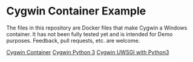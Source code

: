 # Cygwin Container Example

The files in this repository are Docker files that make Cygwin a Windows container. It has not been fully tested yet and is intended for Demo purposes. Feedback, pull requests, etc. are welcome.

[Cygwin Container](https://hub.docker.com/r/rkttu/cygwin/tags)
[Cygwin Python 3](https://hub.docker.com/r/rkttu/cygwin-python3/tags)
[Cygwin UWSGI with Python3](https://hub.docker.com/r/rkttu/cygwin-uwsgi-python3/tags)
